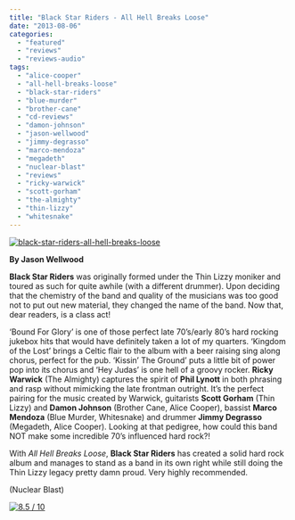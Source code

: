 ```yaml
---
title: "Black Star Riders - All Hell Breaks Loose"
date: "2013-08-06"
categories: 
  - "featured"
  - "reviews"
  - "reviews-audio"
tags: 
  - "alice-cooper"
  - "all-hell-breaks-loose"
  - "black-star-riders"
  - "blue-murder"
  - "brother-cane"
  - "cd-reviews"
  - "damon-johnson"
  - "jason-wellwood"
  - "jimmy-degrasso"
  - "marco-mendoza"
  - "megadeth"
  - "nuclear-blast"
  - "reviews"
  - "ricky-warwick"
  - "scott-gorham"
  - "the-almighty"
  - "thin-lizzy"
  - "whitesnake"
---
```


[![black-star-riders-all-hell-breaks-loose](http://www.hellbound.ca/wp-content/uploads/2013/08/black-star-riders-all-hell-breaks-loose.jpg)](http://www.hellbound.ca/wp-content/uploads/2013/08/black-star-riders-all-hell-breaks-loose.jpg)

**By Jason Wellwood**

**Black Star Riders** was originally formed under the Thin Lizzy moniker and toured as such for quite awhile (with a different drummer). Upon deciding that the chemistry of the band and quality of the musicians was too good not to put out new material, they changed the name of the band. Now that, dear readers, is a class act!

‘Bound For Glory’ is one of those perfect late 70’s/early 80’s hard rocking jukebox hits that would have definitely taken a lot of my quarters. ‘Kingdom of the Lost’ brings a Celtic flair to the album with a beer raising sing along chorus, perfect for the pub. ‘Kissin’ The Ground’ puts a little bit of power pop into its chorus and ‘Hey Judas’ is one hell of a groovy rocker. **Ricky Warwick** (The Almighty) captures the spirit of **Phil Lynott** in both phrasing and rasp without mimicking the late frontman outright. It’s the perfect pairing for the music created by Warwick, guitarists **Scott Gorham** (Thin Lizzy) and **Damon Johnson** (Brother Cane, Alice Cooper), bassist **Marco Mendoza** (Blue Murder, Whitesnake) and drummer **Jimmy Degrasso** (Megadeth, Alice Cooper). Looking at that pedigree, how could this band NOT make some incredible 70’s influenced hard rock?!

With _All Hell Breaks Loose_, **Black Star Riders** has created a solid hard rock album and manages to stand as a band in its own right while still doing the Thin Lizzy legacy pretty damn proud. Very highly recommended.

(Nuclear Blast)

[![8.5 / 10](http://www.hellbound.ca/wp-content/uploads/2009/08/review851.png)](http://www.hellbound.ca/2009/08/black-lotus-harvest-of-seasons/review85-4/)
